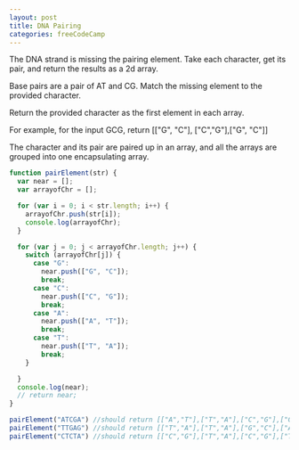 ```yaml
---
layout: post
title: DNA Pairing
categories: freeCodeCamp
---
```

The DNA strand is missing the pairing element. Take each character, get its pair, and return the results as a 2d array.

Base pairs are a pair of AT and CG. Match the missing element to the provided character.

Return the provided character as the first element in each array.

For example, for the input GCG, return [["G", "C"], ["C","G"],["G", "C"]]

The character and its pair are paired up in an array, and all the arrays are grouped into one encapsulating array.


```javascript
function pairElement(str) {
  var near = [];
  var arrayofChr = [];

  for (var i = 0; i < str.length; i++) {
    arrayofChr.push(str[i]);
    console.log(arrayofChr);
  }

  for (var j = 0; j < arrayofChr.length; j++) {
    switch (arrayofChr[j]) {
      case "G":
        near.push(["G", "C"]);
        break;
      case "C":
        near.push(["C", "G"]);
        break;
      case "A":
        near.push(["A", "T"]);
        break;
      case "T":
        near.push(["T", "A"]);
        break;
    }

  }
  console.log(near);
  // return near;
}

pairElement("ATCGA") //should return [["A","T"],["T","A"],["C","G"],["G","C"],["A","T"]].
pairElement("TTGAG") //should return [["T","A"],["T","A"],["G","C"],["A","T"],["G","C"]].
pairElement("CTCTA") //should return [["C","G"],["T","A"],["C","G"],["T","A"],["A","T"]].

```
